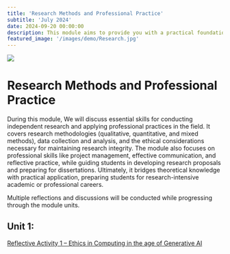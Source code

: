 ```yaml
---
title: 'Research Methods and Professional Practice'
subtitle: 'July 2024'
date: 2024-09-20 00:00:00
description: This module aims to provide you with a practical foundation in research methods that will enable you to conduct research in a practical setting.
featured_image: '/images/demo/Research.jpg'
---
```


![](/images/demo/Reseach.jpg)

# Research Methods and Professional Practice

During this module, We will discuss essential skills for conducting independent research and applying professional practices in the field. It covers research methodologies (qualitative, quantitative, and mixed methods), data collection and analysis, and the ethical considerations necessary for maintaining research integrity. The module also focuses on professional skills like project management, effective communication, and reflective practice, while guiding students in developing research proposals and preparing for dissertations. Ultimately, it bridges theoretical knowledge with practical application, preparing students for research-intensive academic or professional careers.

Multiple reflections and discussions will be conducted while progressing through the module units.

## Unit 1: 

[Reflective Activity 1 – Ethics in Computing in the age of Generative AI](https://iatieh.github.io/blog/m7-post1)



